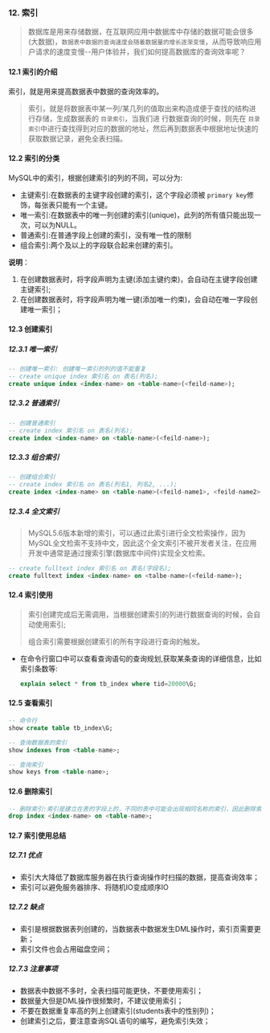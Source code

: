 ### 12. 索引

> 数据库是用来存储数据，在互联网应用中数据库中存储的数据可能会很多(大数据)，`数据表中数据的查询速度会随着数据量的增长逐渐变慢`，从而导致响应用户请求的速度变慢--用户体验并，我们如何提高数据库的查询效率呢？

#### 12.1 索引的介绍

索引，就是用来提高数据表中数据的查询效率的。

> 索引，就是将数据表中某一列/某几列的值取出来构造成便于查找的结构进行存储，生成数据表的 `目录索引`，当我们进 行数据查询的时候，则先在 `目录索引`中进行查找得到对应的数据的地址，然后再到数据表中根据地址快速的获取数据记录，避免全表扫描。

#### 12.2 索引的分类

MySQL中的索引，根据创建索引的列的不同，可以分为:

* 主键索引:在数据表的主键字段创建的索引，这个字段必须被 `primary key`修饰，每张表只能有一个主键。
* 唯一索引:在数据表中的唯一列创建的索引(unique)，此列的所有值只能出现一次，可以为NULL。
* 普通索引:在普通字段上创建的索引，没有唯一性的限制
* 组合索引:两个及以上的字段联合起来创建的索引。

**说明**：

1. 在创建数据表时，将字段声明为主键(添加主键约束)，会自动在主键字段创建主键索引;
2. 在创建数据表时，将字段声明为唯一键(添加唯一约束)，会自动在唯一字段创建唯一索引；

#### 12.3 创建索引

##### 12.3.1 唯一索引

```sql
-- 创建唯一索引: 创建唯一索引的列的值不能重复
-- create unique index 索引名 on 表名(列名);
create unique index <index-name> on <table-name>(<feild-name>);
```

##### 12.3.2 普通索引

```sql
-- 创建普通索引
-- create index 索引名 on 表名(列名);
create index <index-name> on <table-name>(<feild-name>);
```

##### 12.3.3 组合索引

```sql
-- 创建组合索引
-- create index 索引名 on 表名(列名1, 列名2, ...);
create index <index-name> on <table-name>(<feild-name1>, <feild-name2>,...);
```

##### 12.3.4 全文索引

> MySQL5.6版本新增的索引，可以通过此索引进行全文检索操作，因为MySQL全文检索不支持中文，因此这个全文索引不被开发者关注，在应用开发中通常是通过搜索引擎(数据库中间件)实现全文检索。

```sql
-- create fulltext index 索引名 on 表名(字段名);
create fulltext index <index-name> on <talbe-name>(<feild-name>);
```

#### 12.4 索引使用

> 索引创建完成后无需调用，当根据创建索引的列进行数据查询的时候，会自动使用索引;
>
> 组合索引需要根据创建索引的所有字段进行查询的触发。

* 在命令行窗口中可以查看查询语句的查询规划,获取某条查询的详细信息，比如索引条数等:
  ```sql
  explain select * from tb_index where tid=20000\G;
  ```

#### 12.5 查看索引

```sql
-- 命令行
show create table tb_index\G;

-- 查询数据表的索引
show indexes from <table-name>;

-- 查询索引
show keys from <table-name>;
```

#### 12.6 删除索引

```sql
-- 删除索引:索引是建立在表的字段上的，不同的表中可能会出现相同名称的索引，因此删除索引时需要指定表名
drop index <index-name> on <table-name>;
```

#### 12.7 索引使用总结

##### 12.7.1 优点

* 索引大大降低了数据库服务器在执行查询操作时扫描的数据，提高查询效率；
* 索引可以避免服务器排序、将随机IO变成顺序IO

##### 12.7.2 缺点

* 索引是根据数据表列创建的，当数据表中数据发生DML操作时，索引页需要更新；
* 索引文件也会占用磁盘空间；

##### 12.7.3 注意事项

* 数据表中数据不多时，全表扫描可能更快，不要使用索引；
* 数据量大但是DML操作很频繁时，不建议使用索引；
* 不要在数据重复率高的列上创建索引(students表中的性别列)；
* 创建索引之后，要注意查询SQL语句的编写，避免索引失效；
